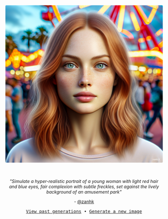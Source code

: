 
<div align="center">
  <a href="https://zank.it" target="_blank"><img src="https://raw.githubusercontent.com/zanhk/zanhk/main/images/129.png" width="1024px"></a>
  <br>
  <br>
  <br>
  <p class="has-text-grey"><i>"Simulate a hyper-realistic portrait of a young woman with light red hair and blue eyes, fair complexion with subtle freckles, set against the lively background of an amusement park"</i></p>
  <p class="has-text-grey"> - <a href="https://github.com/zanhk" target="_blank">@zanhk</a></p>
  <p><samp><a href="https://github.com/zanhk/zanhk/tree/main/images">View past generations</a>  •  <a href="https://github.com/zanhk/zanhk/discussions/new?category=prompt">Generate a new image</a></samp></p>
</div>